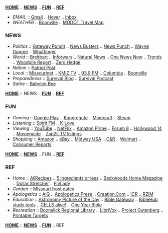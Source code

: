 [**HOME**](https://dockerty1033.github.io) .. [**NEWS**](#news) .. [**FUN**](#fun) .. [**REF**](#ref)

- *EMAIL* :: [Gmail](https://www.gmail.com) .. [Hover](https://mail.hover.com) .. [Inbox](https://www.inbox.com/login.aspx?gdi=true)
- *WEATHER* :: [Boonville](https://www.wunderground.com/weather/us/mo/boonville/38.96,-92.55) .. [MODOT Travel Map](https://traveler.modot.org/map)

### NEWS

- *Politics* :: [Gateway Pundit](https://thegatewaypundit.com) .. [News Busters](https://newsbusters.org) .. [News Punch](https://newspunch.com) .. [Wayne Dupree](https://waynedupree.com) .. [Whatfinger](https://whatfinger.com)
- *World* :: [Breitbart](https://breitbart.com) .. [Inforwars](https://infowars.com) .. [Natural News](https://naturalnews.com) .. [One News Now](https://onenewsnow.com) .. [Trends](https://trends.gab.com) .. [Woodpile Report](https://woodpilereport.com) .. [Zero Hedge](https://zerohedge.com)
- *Nation* :: [Patriot Post](https://patriotpost.us/)
- *Local* :: [Missourinet](https://missourinet.com) .. [KMIZ TV](https://abc17news.com) .. [93.9 FM](https://theeagle939.com) .. [Columbia](https://columbiatribune.com) .. [Boonville](https://boonvilledailynews.com)
- *Preparedness* :: [Survival Blog](https://survivalblog.com) .. [Survival Podcast](https://thesurvivalpodcast.com)
- *Satire* :: [Babylon Bee](https://babylonbee.com/)

[**HOME**](https://dockerty1033.github.io) :: NEWS .. [**FUN**](#fun) .. [**REF**](#ref)

### FUN

- *Gaming* :: [Google Play](https://play.google.com) .. [Kongregate](https://kongregate.com) .. [Minecraft](https://minecraftforum.net) .. [Steam](https://store.steampowered.com)
- *Listening* :: [Spirit FM](https://spiritfm.org) .. [K-Love](https://klove.com)
- *Viewing* :: [YouTube](https://youtube.com) .. [NetFlix](https://netflix.com) .. [Amazon Prime](https://amazon.com/piv) .. [Forum 8](https://www.goodrichqualitytheaters.com/missouri/forum-8) .. [Hollywood 14](https://fandango.com/columbiahollywoodtheatersstadium14_aaofg/theaterpage) .. 
[Movieguide](https://movieguide.org) .. [Zap2it TV listings](https://tvlistings.zap2it.com/tvlistings/ZCGrid.do?method=decideFwdForLineup&zipcode=65233&setMyPreference=false&lineupId=PC:65233)
- *Shopping* :: [Amazon](https://amazon.com) .. [eBay](https://ebay.com) .. [Midway USA](https://midwayusa.com) .. [C&R](https://boonville.crsupermarkets.com/ads) .. [Walmart](https://walmart.com) .. [Consumer Reports](https://consumerreports.org)

[**HOME**](https://dockerty1033.github.io) :: [**NEWS**](#news) .. FUN .. [**REF**](#ref)

### REF

- *Home* :: [AllRecipes](http://allrecipes.com) .. [5 ingredients or less](https://www.allrecipes.com/recipes/16397/everyday-cooking/more-meal-ideas/5-ingredients/) .. [Backwoods Home Magazine](https://backwoodshome.com) .. [Dollar Stretcher](http://stretcher.com) .. [FlyLady](http://flylady.com)
- *Garden* :: [Missouri frost dates](https://www.plantmaps.com/interactive-missouri-last-frost-date-map.php)
- *Apologetics* :: [AiG](https://answersingenesis.org) .. [Apologetics Press](https://apologeticspress.org) .. [Creation.Com](https://creation.com) .. [ICR](https://icr.org) .. [RZIM](https://www.rzim.org/)
- *Education* :: [Astronomy Picture of the Day](http://antwrp.gsfc.nasa.gov/apod/astropix.html) .. [Bible Gateway](http://bible.gospelcom.net) .. [BibleHub study tools](https://biblehub.com/) .. [CELLS alive!](http://cellsalive.com) .. [One Year Bible](http://oneyearbibleonline.com/oneyearweeklychrono.php?version=102&startmmdd=0101)
- *Recreation* :: [Boonslick Regional Library](http://www.boonslickregionallibrary.com/) .. [LibriVox](https://librivox.org/) .. [Project Gutenberg](http://gutenberg.org) .. [Printable Targets](http://mytargets.com/)

[**HOME**](https://dockerty1033.github.io) :: [**NEWS**](#news) .. [**FUN**](#fun) .. REF
